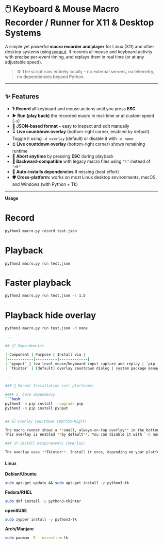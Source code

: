 # 🖱️ Keyboard & Mouse Macro Recorder / Runner for X11 & Desktop Systems

A simple yet powerful **macro recorder and player** for Linux (X11) and other desktop systems using [pynput](https://pypi.org/project/pynput/).
It records all mouse and keyboard activity with precise per-event timing, and replays them in real time (or at any adjustable speed).

> ⚙️ The script runs entirely locally – no external servers, no telemetry, no dependencies beyond Python.

---

## ✨ Features

- 🎙 **Record** all keyboard and mouse actions until you press **ESC**
- ▶️ **Run (play back)** the recorded macro in real-time or at custom speed (`-s`)
- 💾 **JSON-based format** – easy to inspect and edit manually
- ⏳ **Live countdown overlay** (bottom-right corner, enabled by default)  
  Toggle it using `-d overlay` (default) or disable it with `-d none`
- ⏳ **Live countdown overlay** (bottom-right corner) shows remaining runtime
- 🚫 **Abort anytime** by pressing **ESC** during playback
- 🔁 **Backward-compatible** with legacy macro files using `"t"` instead of `"dt"`
- 🧩 **Auto-installs dependencies** if missing (best effort)
- 🛡 **Cross-platform:** works on most Linux desktop environments, macOS, and Windows (with Python + Tk)

---

**Usage**

# Record
```bash
python3 macro.py record test.json
```

# Playback
```bash<
python3 macro.py run test.json
```

# Faster playback
```bash
python3 macro.py run test.json -s 1.5
```

# Playback hide overlay
```bash
python3 macro.py run test.json -d none

---

## 📦 Dependencies

| Component | Purpose | Install via |
|------------|----------|-------------|
| `pynput` | low-level mouse/keyboard input capture and replay | `pip install pynput` |
| `tkinter` | (default) overlay countdown dialog | system package manager (see below) |

---

### 🧰 Manual Installation (all platforms)

#### 1. Core dependency
```bash
python3 -m pip install --upgrade pip
python3 -m pip install pynput


## 🪟 Overlay Countdown (Bottom-Right)

The macro runner shows a **small, always-on-top overlay** in the bottom-right corner with the **remaining runtime**.
This overlay is enabled **by default**. You can disable it with `-d none`.

### 📦 Install Requirements (Overlay)

The overlay uses **Tkinter**. Install it once, depending on your platform:
```

#### Linux

**Debian/Ubuntu**
```bash
sudo apt-get update && sudo apt-get install -y python3-tk
```

**Fedora/RHEL**
```bash
sudo dnf install -y python3-tkinter
```

**openSUSE**
```bash
sudo zypper install -y python3-tk
```

**Arch/Manjaro**
```bash
sudo pacman -S --noconfirm tk
```
```


